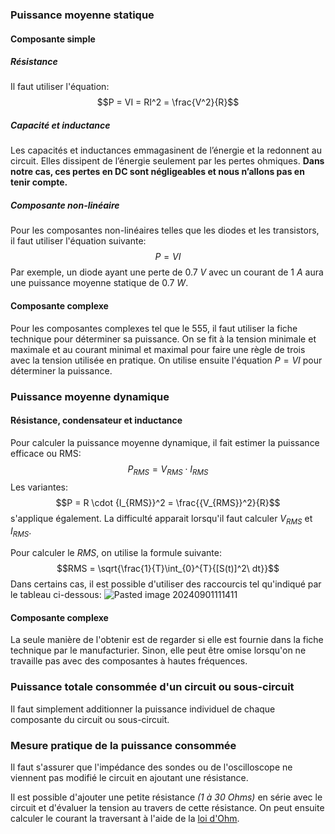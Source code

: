 ### Puissance moyenne statique
#### Composante simple

##### Résistance
Il faut utiliser l'équation: $$P = VI = RI^2 = \frac{V^2}{R}$$
##### Capacité et inductance
Les capacités et inductances emmagasinent de l’énergie et la redonnent au circuit. Elles dissipent de l’énergie seulement par les pertes ohmiques. **Dans notre cas, ces pertes en DC sont négligeables et nous n’allons pas en tenir compte.**
##### Composante non-linéaire
Pour les composantes non-linéaires telles que les diodes et les transistors, il faut utiliser l'équation suivante: $$P=VI$$
Par exemple, un diode ayant une perte de $0.7 \ V$ avec un courant de $1 \ A$ aura une puissance moyenne statique de $0.7 \ W$.

#### Composante complexe
Pour les composantes complexes tel que le 555, il faut utiliser la fiche technique pour déterminer sa puissance. On se fit à la tension minimale et maximale et au courant minimal et maximal pour faire une règle de trois avec la tension utilisée en pratique.
On utilise ensuite l'équation $P=VI$ pour déterminer la puissance.

### Puissance moyenne dynamique
#### Résistance, condensateur et inductance
Pour calculer la puissance moyenne dynamique, il fait estimer la puissance efficace ou RMS: $$P_{RMS} = V_{RMS} \cdot I_{RMS}$$
Les variantes: $$P = R \cdot {I_{RMS}}^2 = \frac{{V_{RMS}}^2}{R}$$
s'applique également. La difficulté apparait lorsqu'il faut calculer $V_{RMS}$ et $I_{RMS}$.

Pour calculer le $RMS$, on utilise la formule suivante: $$RMS = \sqrt{\frac{1}{T}\int_{0}^{T}{[S(t)]^2\ dt}}$$
Dans certains cas, il est possible d'utiliser des raccourcis tel qu'indiqué par le tableau ci-dessous:
![Pasted image 20240901111411](Pasted%20image%2020240901111411.png)

#### Composante complexe
La seule manière de l'obtenir est de regarder si elle est fournie dans la fiche technique par le manufacturier. Sinon, elle peut être omise lorsqu'on ne travaille pas avec des composantes à hautes fréquences.

### Puissance totale consommée d'un circuit ou sous-circuit
Il faut simplement additionner la puissance individuel de chaque composante du circuit ou sous-circuit.

### Mesure pratique de la puissance consommée
Il faut s'assurer que l'impédance des sondes ou de l'oscilloscope ne viennent pas modifié le circuit en ajoutant une résistance.

Il est possible d'ajouter une petite résistance *(1 à 30 Ohms)* en série avec le circuit et d'évaluer la tension au travers de cette résistance. On peut ensuite calculer le courant la traversant à l'aide de la [loi d'Ohm](Le%20courant%20électrique.md#6.5%20La%20loi%20d'Ohm).